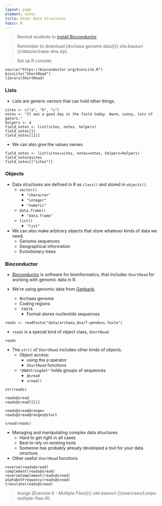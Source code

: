 ```yaml
---
layout: page
element: notes
title: Other Data Structures
topic: R
---
```


> Remind students to [install Bioconductor](http://www.bioconductor.org/install/).

> Remember to download [Archaea genome data]({{ site.baseurl }}/data/archaea-dna.zip).
 
> Set up R console:

```
source("https://bioconductor.org/biocLite.R")
biocLite("ShortRead")
library(ShortRead)
```
 
### Lists

* Lists are generic vectors that can hold other things.

```
sites <- c("a", "b", "c")
notes <- "It was a good day in the field today. Warm, sunny, lots of gators."
helpers <- 4
field_notes <- list(sites, notes, helpers)
field_notes[1]
field_notes[[1]]
```

* We can also give the values names.

```
field_notes <- list(sites=sites, notes=notes, helpers=helpers)
field_notes$sites
field_notes[["sites"]]
```

### Objects 

* Data structures are defined in R as `class()` and stored in `objects()`. 
    * `vector()`
        * `"character"` 
        * `"integer"` 
        * `"numeric"`
    * `data.frame()`
        * `"data.frame"`
    * `list()`
        * `"list"`
* We can also make arbitrary objects that store whatever kinds of
data we need.
    * Genome sequences
    * Geographical information
    * Evolutionary trees

### Bioconductor

* [Bioconductor](http://www.bioconductor.org/) is software for bioinformatics, that includes `ShortRead` 
for working with genomic data in R.

* We're using genomic data from [Genbank](http://www.ncbi.nlm.nih.gov/).
    * Archaea genome
    * Coding regions
    * `.FASTA`
        * Format stores nucleotide sequences

```
reads <- readFasta("data/archaea_dna/T-pendens.fasta")
```

* `reads` is a special kind of object class, `ShortRead`.

```
reads
```

* The `str()` of `ShortRead` includes other kinds of objects.
    * Object access:
        * using the `@` operator
        * `ShortRead` functions
    * `"DNAStringSet"` holds groups of sequences
        * `@sread` 
        * `sread()`

```
str(reads)

reads@sread
reads@sread[[1]]

reads@sread@ranges
reads@sread@ranges@start

sread(reads)
```

* Managing and manipulating complex data structures
    * Hard to get right in all cases 
    * Best to rely on existing tools
    * Someone has probably already developed a tool for your data structure.
* Other useful `ShortRead` functions

```
reverse(reads@sread)
complement(reads@sread)
reverseComplement(reads@sread)
alphabetFrequency(reads@sread)
translate(reads@sread)
```

> Assign [Exercise 6 - Multiple Files]({{ site.baseurl }}/exercises/Loops-multiple-files-R).
